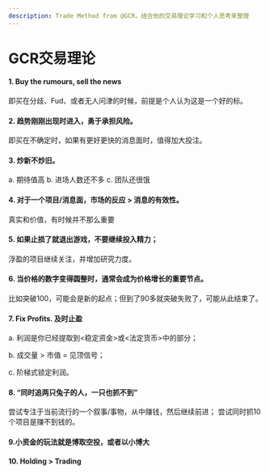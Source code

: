 ```yaml
---
description: Trade Method from @GCR，结合他的交易理论学习和个人思考来整理
---
```


# GCR交易理论

#### 1. Buy the rumours, sell the news

即买在分歧、Fud、或者无人问津的时候，前提是个人认为这是一个好的标。

#### 2. 趋势刚刚出现时进入，勇于承担风险。

即买在不确定时，如果有更好更快的消息面时，值得加大投注。

#### 3. 炒新不炒旧。

a. 期待值高  b. 进场人数还不多  c. 团队还很饿

#### 4. 对于一个项目/消息面，市场的反应 > 消息的有效性。

真实和价值，有时候并不那么重要

#### 5. 如果止损了就退出游戏，不要继续投入精力；

浮盈的项目继续关注，并增加研究力度。

#### 6. 当价格的数字变得圆整时，通常会成为价格增长的重要节点。

比如突破100，可能会是新的起点；但到了90多就突破失败了，可能从此结束了。

#### 7. Fix Profits. 及时止盈

a. 利润是你已经提取到<稳定资金>或<法定货币>中的部分；&#x20;

b. 成交量 > 市值 = 见顶信号；&#x20;

c. 阶梯式锁定利润。

#### 8. “同时追两只兔子的人，一只也抓不到”

尝试专注于当前流行的一个叙事/事物，从中赚钱，然后继续前进； 尝试同时抓10 个项目是赚不到钱的。

#### 9.小资金的玩法就是博取空投，或者以小博大

#### 10. Holding > Trading
